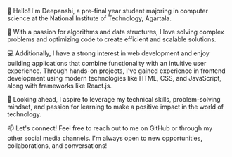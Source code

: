 👋 Hello! I'm Deepanshi, a pre-final year student majoring in computer science at the National Institute of Technology, Agartala.

🌟 With a passion for algorithms and data structures, I love solving complex problems and optimizing code to create efficient and scalable solutions.

💻 Additionally, I have a strong interest in web development and enjoy building applications that combine functionality with an intuitive user experience. Through hands-on projects, I've gained experience in frontend development using modern technologies like HTML, CSS, and JavaScript, along with frameworks like React.js.

🚀 Looking ahead, I aspire to leverage my technical skills, problem-solving mindset, and passion for learning to make a positive impact in the world of technology.

📫 Let's connect! Feel free to reach out to me on GitHub or through my other social media channels. I'm always open to new opportunities, collaborations, and conversations!

